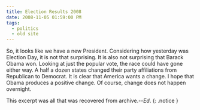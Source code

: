 ```yaml
---
title: Election Results 2008
date: 2008-11-05 01:59:00 PM
tags:
  - politics
  - old site
---
```


So, it looks like we have a new President. Considering how yesterday was Election Day, it is not that surprising. It is also not surprising that Barack Obama won. Looking at just the popular vote, the race could have gone either way. A half a dozen states changed their party affiliations from Republican to Democrat. It is clear that America wants a change. I hope that Obama produces a positive change. Of course, change does not happen overnight.

This excerpt was all that was recovered from archive.--*Ed*.
{: .notice }

